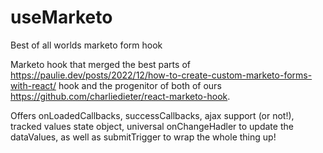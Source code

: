 # useMarketo
Best of all worlds marketo form hook

Marketo hook that merged the best parts of https://paulie.dev/posts/2022/12/how-to-create-custom-marketo-forms-with-react/ hook and the progenitor of both of ours https://github.com/charliedieter/react-marketo-hook.

Offers onLoadedCallbacks, successCallbacks, ajax support (or not!), tracked values state object, universal onChangeHadler to update the dataValues, as well as submitTrigger to wrap the whole thing up!
